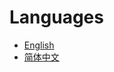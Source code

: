 # Languages

-   [English](https://github.com/34j/so-vits-svc-fork/wiki/Home-en-US)
-   [简体中文](https://github.com/34j/so-vits-svc-fork/wiki/Home-zh-CN)

